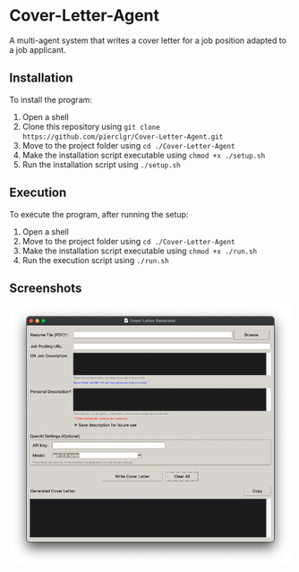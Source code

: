 # Cover-Letter-Agent
A multi-agent system that writes a cover letter for a job position adapted to a job applicant.

## Installation
To install the program:
1. Open a shell
2. Clone this repository using `git clone https://github.com/pierclgr/Cover-Letter-Agent.git`
3. Move to the project folder using `cd ./Cover-Letter-Agent`
4. Make the installation script executable using `chmod +x ./setup.sh`
5. Run the installation script using `./setup.sh`

## Execution
To execute the program, after running the setup:
1. Open a shell
2. Move to the project folder using `cd ./Cover-Letter-Agent`
3. Make the installation script executable using `chmod +x ./run.sh`
4. Run the execution script using `./run.sh`

## Screenshots
![Cover Letter Agent Interface](https://raw.githubusercontent.com/pierclgr/Cover-Letter-Agent/main/main_screen.png)